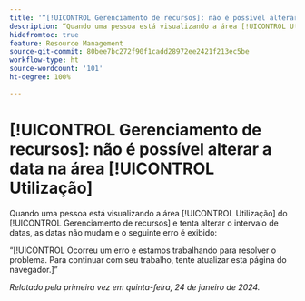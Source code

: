 ```yaml
---
title: '“[!UICONTROL Gerenciamento de recursos]: não é possível alterar a data na área [!UICONTROL Utilização]”'
description: “Quando uma pessoa está visualizando a área [!UICONTROL Utilização] do [!UICONTROL Gerenciamento de recursos] e tenta alterar o intervalo de datas, as datas não mudam e um erro é exibido.”
hidefromtoc: true
feature: Resource Management
source-git-commit: 80bee7bc272f90f1cadd28972ee2421f213ec5be
workflow-type: ht
source-wordcount: '101'
ht-degree: 100%

---
```



# [!UICONTROL Gerenciamento de recursos]: não é possível alterar a data na área [!UICONTROL Utilização]

Quando uma pessoa está visualizando a área [!UICONTROL Utilização] do [!UICONTROL Gerenciamento de recursos] e tenta alterar o intervalo de datas, as datas não mudam e o seguinte erro é exibido:

“[!UICONTROL Ocorreu um erro e estamos trabalhando para resolver o problema. Para continuar com seu trabalho, tente atualizar esta página do navegador.]”

_Relatado pela primeira vez em quinta-feira, 24 de janeiro de 2024._

